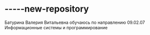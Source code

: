 # -----new-repository
Батурина Валерия Витальевна обучаюсь по направлению 09.02.07 Информационные системы и программирование
